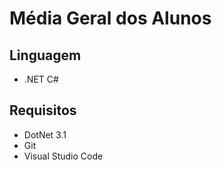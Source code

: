 # Média Geral dos Alunos

## Linguagem

* .NET C#

## Requisitos

* DotNet 3.1
* Git
* Visual Studio Code
